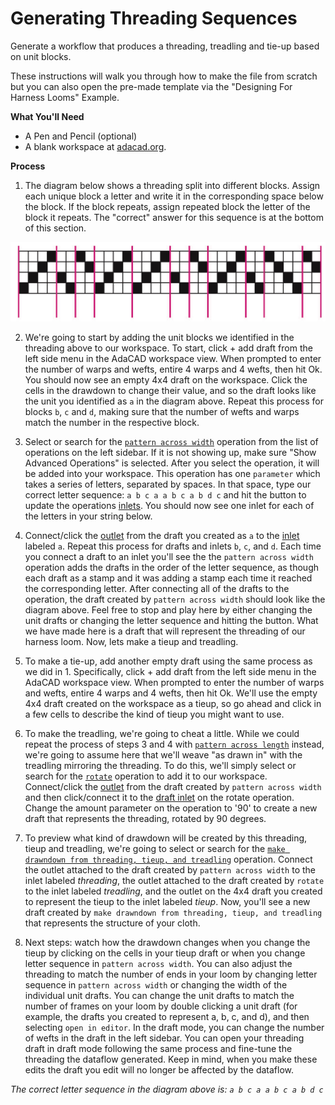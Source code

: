# Generating Threading Sequences
<div class="emph">
Generate a workflow that produces a threading, treadling and tie-up based on unit blocks. 
</div>

These instructions will walk you through how to make the file from scratch but you can also open the pre-made template via the "Designing For Harness Looms" Example. 

**What You'll Need**

- A Pen and Pencil (optional)
- A blank workspace at [adacad.org](https://adacad.org). 

**Process**

1. The diagram below shows a threading split into different blocks. Assign each unique block a letter and write it in the corresponding space below the block. If the block repeats, assign repeated block the letter of the block it repeats. The "correct" answer for this sequence is at the bottom of this section. 

![file](./img/MWFAE_FollowAlong_Page_8_Diagram.jpeg)

2. We're going to start by adding the unit blocks we identified in the threading above to our workspace. To start, click + add draft from the left side menu in the AdaCAD workspace view. When prompted to enter the number of warps and wefts, entire 4 warps and 4 wefts, then hit Ok. You should now see an empty 4x4 draft on the workspace. Click the cells in the drawdown to change their value, and so the draft looks like the unit you identified as `a` in the diagram above. Repeat this process for blocks `b`, `c` and `d`, making sure that the number of wefts and warps match the number in the respective block. 

3. Select or search for the [`pattern across width`](../../reference/operations/warp_profile.md) operation from the list of operations on the left sidebar. If it is not showing up, make sure "Show Advanced Operations" is selected. After you select the operation, it will be added into your workspace. This operation has one `parameter` which takes a series of letters, separated by spaces. In that space, type our correct letter sequence: `a b c a a b c a b d c` and hit the <FAIcon icon="fa-solid fa-arrows-rotate" size="1x" /> button to update the operations [inlets](../../reference/glossary/inlet.md). You should now see one inlet for each of the letters in your string below. 

4. Connect/click the [<FAIcon icon="fa-solid fa-circle-arrow-down" size="1x" /> outlet](../../reference/glossary/outlet.md) from the draft you created as `a` to the [<FAIcon icon="fa-solid fa-circle-arrow-down" size="1x" /> inlet](../../reference/glossary/inlet.md) labeled `a`. Repeat this process for drafts and inlets `b`, `c`, and `d`. Each time you connect a draft to an inlet you'll see the the `pattern across width` operation adds the drafts in the order of the letter sequence, as though each draft as a stamp and it was adding a stamp each time it reached the corresponding letter. After connecting all of the drafts to the operation, the draft created by `pattern across width` should look like the diagram above. Feel free to stop and play here by either changing the unit drafts or changing the letter sequence and hitting the <FAIcon icon="fa-solid fa-arrows-rotate" size="1x" /> button. What we have made here is a draft that will represent the threading of our harness loom. Now, lets make a tieup and treadling. 

5. To make a tie-up, add another empty draft using the same process as we did in 1. Specifically, click + add draft from the left side menu in the AdaCAD workspace view. When prompted to enter the number of warps and wefts, entire 4 warps and 4 wefts, then hit Ok. We'll use the empty 4x4 draft created on the workspace as a tieup, so go ahead and click in a few cells to describe the kind of tieup you might want to use. 

6. To make the treadling, we're going to cheat a little. While we could repeat the process of steps 3 and 4 with [`pattern across length`](../../reference/operations/weft_profile.md) instead, we're going to assume here that we'll weave "as drawn in" with the treadling mirroring the threading. To do this, we'll simply select or search for the [`rotate`](../../reference/operations/rotate.md) operation to add it to our workspace. Connect/click the [<FAIcon icon="fa-solid fa-circle-arrow-down" size="1x" /> outlet](../../reference/glossary/outlet.md) from the draft created by `pattern across width` and then click/connect it to the [<FAIcon icon="fa-solid fa-circle-arrow-down" size="1x" />draft inlet](../../reference/glossary/inlet.md) on the rotate operation. Change the amount parameter on the operation to '90' to create a new draft that represents the threading, rotated by 90 degrees. 

7. To preview what kind of drawdown will be created by this threading, tieup and treadling, we're going to select or search for the [`make drawndown from threading, tieup, and treadling`](../../reference/operations/drawdown.md) operation. Connect the outlet attached to the draft created by `pattern across width` to the inlet labeled *threading*, the outlet attached to the draft created by `rotate` to the inlet labeled *treadling*, and the outlet on the 4x4 draft you created to represent the tieup to the inlet labeled *tieup*. Now, you'll see a new draft created by `make drawndown from threading, tieup, and treadling` that represents the structure of your cloth.

6. Next steps: watch how the drawdown changes when you change the tieup by clicking on the cells in your tieup draft or when you change letter sequence in `pattern across width`. You can also adjust the threading to match the number of ends in your loom by changing letter sequence in `pattern across width` or changing the width of the individual unit drafts. You can change the unit drafts to match the number of frames on your loom by double clicking a unit draft (for example, the drafts you created to represent a, b, c, and d), and then selecting `open in editor`. In the draft mode, you can change the number of wefts in the draft in the left sidebar. You can open your threading draft in draft mode following the same process and fine-tune the threading the dataflow generated. Keep in mind, when you make these edits the draft you edit will no longer be affected by the dataflow. 


*The correct letter sequence in the diagram above is: `a b c a a b c a b d c`*
